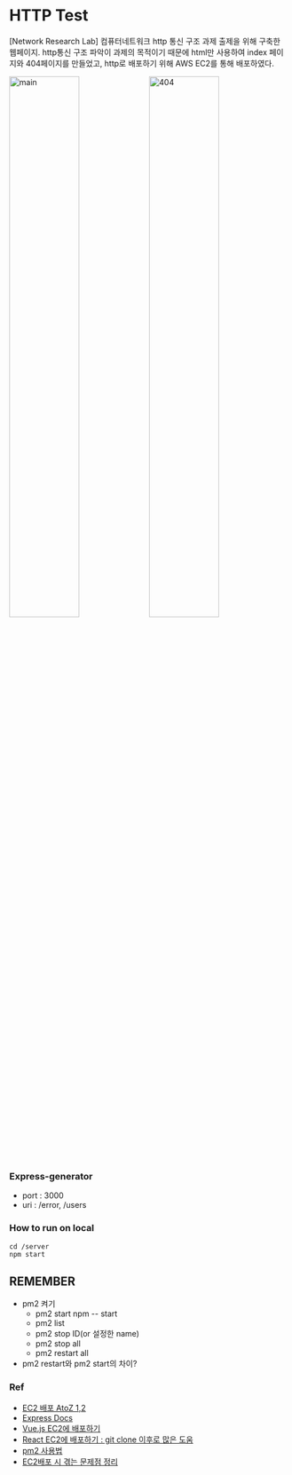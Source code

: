 # HTTP Test
[Network Research Lab] 컴퓨터네트워크 http 통신 구조 과제 출제을 위해 구축한 웹페이지. http통신 구조 파악이 과제의 목적이기 때문에 html만 사용하여 index 페이지와 404페이지를 만들었고, http로 배포하기 위해 AWS EC2를 통해 배포하였다.

<img src="https://user-images.githubusercontent.com/53554014/101783138-3b5e1f00-3b3d-11eb-8f53-283edad96b65.jpg" width=50% alt="main"></img><img src="https://user-images.githubusercontent.com/53554014/101783424-9abc2f00-3b3d-11eb-94bf-b9df6c727562.jpg" width=50% alt="404"></img>

### Express-generator
* port : 3000
* uri : /error, /users

### How to run on local
```
cd /server
npm start
```

## REMEMBER
* pm2 켜기
    - pm2 start npm -- start
    - pm2 list
    - pm2 stop ID(or 설정한 name)
    - pm2 stop all
    - pm2 restart all
* pm2 restart와 pm2 start의 차이?

### Ref
* [EC2 배포 AtoZ 1,2](https://victorydntmd.tistory.com/62?category=682759)
* [Express Docs](https://expressjs.com/ko/guide/routing.html)
* [Vue.js EC2에 배포하기](https://velog.io/@jdm1219/Express-EC2%EC%97%90-%EB%B0%B0%ED%8F%AC%ED%95%B4%EB%B3%B4%EA%B8%B02-cxjxkae7hd)
* [React EC2에 배포하기 : git clone 이후로 많은 도움](https://eomtttttt-develop.tistory.com/207?category=873489)
* [pm2 사용법](https://jybaek.tistory.com/716)
* [EC2배포 시 겪는 문제점 정리](https://devlog-h.tistory.com/16)
